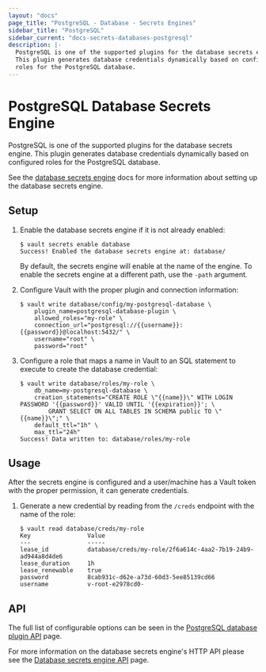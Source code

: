 ```yaml
---
layout: "docs"
page_title: "PostgreSQL - Database - Secrets Engines"
sidebar_title: "PostgreSQL"
sidebar_current: "docs-secrets-databases-postgresql"
description: |-
  PostgreSQL is one of the supported plugins for the database secrets engine.
  This plugin generates database credentials dynamically based on configured
  roles for the PostgreSQL database.
---
```


# PostgreSQL Database Secrets Engine

PostgreSQL is one of the supported plugins for the database secrets engine. This
plugin generates database credentials dynamically based on configured roles for
the PostgreSQL database.

See the [database secrets engine](/docs/secrets/databases/index.html) docs for
more information about setting up the database secrets engine.

## Setup

1. Enable the database secrets engine if it is not already enabled:

    ```text
    $ vault secrets enable database
    Success! Enabled the database secrets engine at: database/
    ```

    By default, the secrets engine will enable at the name of the engine. To
    enable the secrets engine at a different path, use the `-path` argument.

1. Configure Vault with the proper plugin and connection information:

    ```text
    $ vault write database/config/my-postgresql-database \
        plugin_name=postgresql-database-plugin \
        allowed_roles="my-role" \
        connection_url="postgresql://{{username}}:{{password}}@localhost:5432/" \
        username="root" \
        password="root"
    ```

1. Configure a role that maps a name in Vault to an SQL statement to execute to
create the database credential:

    ```text
    $ vault write database/roles/my-role \
        db_name=my-postgresql-database \
        creation_statements="CREATE ROLE \"{{name}}\" WITH LOGIN PASSWORD '{{password}}' VALID UNTIL '{{expiration}}'; \
            GRANT SELECT ON ALL TABLES IN SCHEMA public TO \"{{name}}\";" \
        default_ttl="1h" \
        max_ttl="24h"
    Success! Data written to: database/roles/my-role
    ```

## Usage

After the secrets engine is configured and a user/machine has a Vault token with
the proper permission, it can generate credentials.

1. Generate a new credential by reading from the `/creds` endpoint with the name
of the role:

    ```text
    $ vault read database/creds/my-role
    Key                Value
    ---                -----
    lease_id           database/creds/my-role/2f6a614c-4aa2-7b19-24b9-ad944a8d4de6
    lease_duration     1h
    lease_renewable    true
    password           8cab931c-d62e-a73d-60d3-5ee85139cd66
    username           v-root-e2978cd0-
    ```

## API

The full list of configurable options can be seen in the [PostgreSQL database
plugin API](/api/secret/databases/postgresql.html) page.

For more information on the database secrets engine's HTTP API please see the
[Database secrets engine API](/api/secret/databases/index.html) page.
